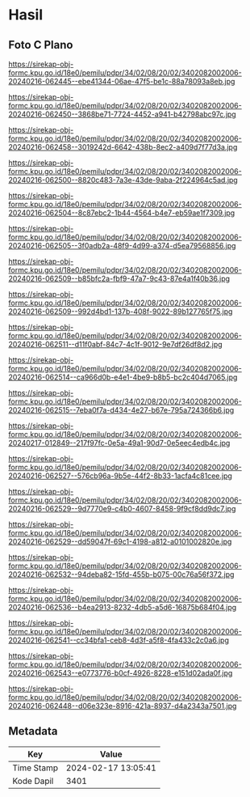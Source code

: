 # Hasil

## Foto C Plano

https://sirekap-obj-formc.kpu.go.id/18e0/pemilu/pdpr/34/02/08/20/02/3402082002006-20240216-062445--ebe41344-06ae-47f5-be1c-88a78093a8eb.jpg

https://sirekap-obj-formc.kpu.go.id/18e0/pemilu/pdpr/34/02/08/20/02/3402082002006-20240216-062450--3868be71-7724-4452-a941-b42798abc97c.jpg

https://sirekap-obj-formc.kpu.go.id/18e0/pemilu/pdpr/34/02/08/20/02/3402082002006-20240216-062458--3019242d-6642-438b-8ec2-a409d7f77d3a.jpg

https://sirekap-obj-formc.kpu.go.id/18e0/pemilu/pdpr/34/02/08/20/02/3402082002006-20240216-062500--8820c483-7a3e-43de-9aba-2f224964c5ad.jpg

https://sirekap-obj-formc.kpu.go.id/18e0/pemilu/pdpr/34/02/08/20/02/3402082002006-20240216-062504--8c87ebc2-1b44-4564-b4e7-eb59ae1f7309.jpg

https://sirekap-obj-formc.kpu.go.id/18e0/pemilu/pdpr/34/02/08/20/02/3402082002006-20240216-062505--3f0adb2a-48f9-4d99-a374-d5ea79568856.jpg

https://sirekap-obj-formc.kpu.go.id/18e0/pemilu/pdpr/34/02/08/20/02/3402082002006-20240216-062509--b85bfc2a-fbf9-47a7-9c43-87e4a1f40b36.jpg

https://sirekap-obj-formc.kpu.go.id/18e0/pemilu/pdpr/34/02/08/20/02/3402082002006-20240216-062509--992d4bd1-137b-408f-9022-89b127765f75.jpg

https://sirekap-obj-formc.kpu.go.id/18e0/pemilu/pdpr/34/02/08/20/02/3402082002006-20240216-062511--d11f0abf-84c7-4c1f-9012-9e7df26df8d2.jpg

https://sirekap-obj-formc.kpu.go.id/18e0/pemilu/pdpr/34/02/08/20/02/3402082002006-20240216-062514--ca966d0b-e4e1-4be9-b8b5-bc2c404d7065.jpg

https://sirekap-obj-formc.kpu.go.id/18e0/pemilu/pdpr/34/02/08/20/02/3402082002006-20240216-062515--7eba0f7a-d434-4e27-b67e-795a724366b6.jpg

https://sirekap-obj-formc.kpu.go.id/18e0/pemilu/pdpr/34/02/08/20/02/3402082002006-20240217-012849--217f97fc-0e5a-49a1-90d7-0e5eec4edb4c.jpg

https://sirekap-obj-formc.kpu.go.id/18e0/pemilu/pdpr/34/02/08/20/02/3402082002006-20240216-062527--576cb96a-9b5e-44f2-8b33-1acfa4c81cee.jpg

https://sirekap-obj-formc.kpu.go.id/18e0/pemilu/pdpr/34/02/08/20/02/3402082002006-20240216-062529--9d7770e9-c4b0-4607-8458-9f9cf8dd9dc7.jpg

https://sirekap-obj-formc.kpu.go.id/18e0/pemilu/pdpr/34/02/08/20/02/3402082002006-20240216-062529--dd59047f-69c1-4198-a812-a0101002820e.jpg

https://sirekap-obj-formc.kpu.go.id/18e0/pemilu/pdpr/34/02/08/20/02/3402082002006-20240216-062532--94deba82-15fd-455b-b075-00c76a56f372.jpg

https://sirekap-obj-formc.kpu.go.id/18e0/pemilu/pdpr/34/02/08/20/02/3402082002006-20240216-062536--b4ea2913-8232-4db5-a5d6-16875b684f04.jpg

https://sirekap-obj-formc.kpu.go.id/18e0/pemilu/pdpr/34/02/08/20/02/3402082002006-20240216-062541--cc34bfa1-ceb8-4d3f-a5f8-4fa433c2c0a6.jpg

https://sirekap-obj-formc.kpu.go.id/18e0/pemilu/pdpr/34/02/08/20/02/3402082002006-20240216-062543--e0773776-b0cf-4926-8228-e151d02ada0f.jpg

https://sirekap-obj-formc.kpu.go.id/18e0/pemilu/pdpr/34/02/08/20/02/3402082002006-20240216-062448--d06e323e-8916-421a-8937-d4a2343a7501.jpg


## Metadata

| Key        | Value               |
| ---------- | ------------------- |
| Time Stamp | 2024-02-17 13:05:41 |
| Kode Dapil | 3401                |



